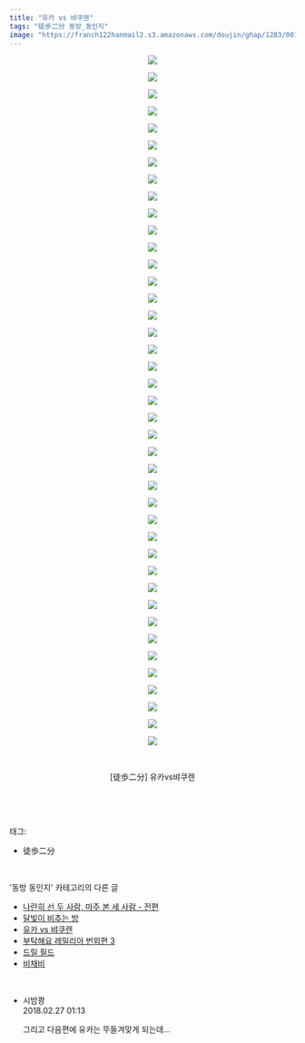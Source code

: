 ```yaml
---
title: "유카 vs 뱌쿠렌"
tags: "徒歩二分 동방_동인지"
image: "https://franch122hanmail2.s3.amazonaws.com/doujin/ghap/1283/001.jpg"
---
```

<div class="article">
<p style="text-align: center; clear: none; float: none;"><img src="{{ site.imgserver6 }}/ghap/1283/001.jpg"/></p>
<p style="text-align: center; clear: none; float: none;"><img src="{{ site.imgserver6 }}/ghap/1283/002.jpg"/></p>
<p style="text-align: center; clear: none; float: none;"><img src="{{ site.imgserver6 }}/ghap/1283/003.jpg"/></p>
<p style="text-align: center; clear: none; float: none;"><img src="{{ site.imgserver6 }}/ghap/1283/004.jpg"/></p>
<p style="text-align: center; clear: none; float: none;"><img src="{{ site.imgserver6 }}/ghap/1283/005.jpg"/></p>
<p style="text-align: center; clear: none; float: none;"><img src="{{ site.imgserver6 }}/ghap/1283/006.jpg"/></p>
<p style="text-align: center; clear: none; float: none;"><img src="{{ site.imgserver6 }}/ghap/1283/007.jpg"/></p>
<p style="text-align: center; clear: none; float: none;"><img src="{{ site.imgserver6 }}/ghap/1283/008.jpg"/></p>
<p style="text-align: center; clear: none; float: none;"><img src="{{ site.imgserver6 }}/ghap/1283/009.jpg"/></p>
<p style="text-align: center; clear: none; float: none;"><img src="{{ site.imgserver6 }}/ghap/1283/010.jpg"/></p>
<p style="text-align: center; clear: none; float: none;"><img src="{{ site.imgserver6 }}/ghap/1283/011.jpg"/></p>
<p style="text-align: center; clear: none; float: none;"><img src="{{ site.imgserver6 }}/ghap/1283/012.jpg"/></p>
<p style="text-align: center; clear: none; float: none;"><img src="{{ site.imgserver6 }}/ghap/1283/013.jpg"/></p>
<p style="text-align: center; clear: none; float: none;"><img src="{{ site.imgserver6 }}/ghap/1283/014.jpg"/></p>
<p style="text-align: center; clear: none; float: none;"><img src="{{ site.imgserver6 }}/ghap/1283/015.jpg"/></p>
<p style="text-align: center; clear: none; float: none;"><img src="{{ site.imgserver6 }}/ghap/1283/016.jpg"/></p>
<p style="text-align: center; clear: none; float: none;"><img src="{{ site.imgserver6 }}/ghap/1283/017.jpg"/></p>
<p style="text-align: center; clear: none; float: none;"><img src="{{ site.imgserver6 }}/ghap/1283/018.jpg"/></p>
<p style="text-align: center; clear: none; float: none;"><img src="{{ site.imgserver6 }}/ghap/1283/019.jpg"/></p>
<p style="text-align: center; clear: none; float: none;"><img src="{{ site.imgserver6 }}/ghap/1283/020.jpg"/></p>
<p style="text-align: center; clear: none; float: none;"><img src="{{ site.imgserver6 }}/ghap/1283/021.jpg"/></p>
<p style="text-align: center; clear: none; float: none;"><img src="{{ site.imgserver6 }}/ghap/1283/022.jpg"/></p>
<p style="text-align: center; clear: none; float: none;"><img src="{{ site.imgserver6 }}/ghap/1283/023.jpg"/></p>
<p style="text-align: center; clear: none; float: none;"><img src="{{ site.imgserver6 }}/ghap/1283/024.jpg"/></p>
<p style="text-align: center; clear: none; float: none;"><img src="{{ site.imgserver6 }}/ghap/1283/025.jpg"/></p>
<p style="text-align: center; clear: none; float: none;"><img src="{{ site.imgserver6 }}/ghap/1283/026.jpg"/></p>
<p style="text-align: center; clear: none; float: none;"><img src="{{ site.imgserver6 }}/ghap/1283/027.jpg"/></p>
<p style="text-align: center; clear: none; float: none;"><img src="{{ site.imgserver6 }}/ghap/1283/028.jpg"/></p>
<p style="text-align: center; clear: none; float: none;"><img src="{{ site.imgserver6 }}/ghap/1283/029.jpg"/></p>
<p style="text-align: center; clear: none; float: none;"><img src="{{ site.imgserver6 }}/ghap/1283/030.jpg"/></p>
<p style="text-align: center; clear: none; float: none;"><img src="{{ site.imgserver6 }}/ghap/1283/031.jpg"/></p>
<p style="text-align: center; clear: none; float: none;"><img src="{{ site.imgserver6 }}/ghap/1283/032.jpg"/></p>
<p style="text-align: center; clear: none; float: none;"><img src="{{ site.imgserver6 }}/ghap/1283/033.jpg"/></p>
<p style="text-align: center; clear: none; float: none;"><img src="{{ site.imgserver6 }}/ghap/1283/034.jpg"/></p>
<p style="text-align: center; clear: none; float: none;"><img src="{{ site.imgserver6 }}/ghap/1283/035.jpg"/></p>
<p style="text-align: center; clear: none; float: none;"><img src="{{ site.imgserver6 }}/ghap/1283/036.jpg"/></p>
<p style="text-align: center; clear: none; float: none;"><img src="{{ site.imgserver6 }}/ghap/1283/037.jpg"/></p>
<p style="text-align: center; clear: none; float: none;"><img src="{{ site.imgserver6 }}/ghap/1283/038.jpg"/></p>
<p style="text-align: center; clear: none; float: none;"><img src="{{ site.imgserver6 }}/ghap/1283/039.jpg"/></p>
<p style="text-align: center; clear: none; float: none;"><img src="{{ site.imgserver6 }}/ghap/1283/040.jpg"/></p>
<p style="text-align: center; clear: none; float: none;"><img src="{{ site.imgserver6 }}/ghap/1283/041.jpg"/></p>
<p style="text-align: center; clear: none; float: none;"><br/></p>
<p style="text-align: center; clear: none; float: none;">[徒歩二分] 유카vs뱌쿠렌</p>
<p><br/></p>
</div><br/>
<div class="tagTrail">
<p>태그: </p>
<ul>
<li>徒歩二分</li>
</ul>
</div><br/>
<div class="another">
<p>'동방 동인지' 카테고리의 다른 글</p>
<ul>
<li><a href="/ghap_1285">나란히 선 두 사람, 마주 본 세 사람 - 전편</a></li>
<li><a href="/ghap_1284">달빛이 비추는 방</a></li>
<li><a href="/ghap_1283">유카 vs 뱌쿠렌</a></li>
<li><a href="/ghap_1282">부탁해요 레밀리아 번외편 3</a></li>
<li><a href="/ghap_1281">드릴 필드</a></li>
<li><a href="/ghap_1280">비채비</a></li>
</ul>
</div><br/>
<div class="cb_module cb_fluid">
<div class="cb_wrt cb_profile">
<div class="comment">
<ul>
<li class="cb_thumb_off" id="comment15207661">
<div class="cb_comment_area">
<div class="cb_info_area">
<div class="cb_section">
<span class="cb_nick_name">시밤쾅</span>
</div>
<div class="cb_section">
<span class="cb_date">2018.02.27 01:13 </span>
</div>
</div>
<div class="cb_dsc_comment">
<p class="cb_dsc">
											그리고 다음편에 유카는 뚜들겨맞게 되는데...
										</p>
</div>
</div></li>
</ul>
</div>
</div><!-- commentList close -->
</div><br/>
